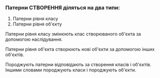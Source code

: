 ### Патерни СТВОРЕННЯ діляться на два типи:

 1. Патерни рівня класу
 2. Патерни рівня об'єкту
 
Патерни рівня класу змінюють клас створюваного об'єкта за допомогою наслідування.

Патерни рівня об'єкта створюють нові об'єкти за допомогою інших об'єктів.

Породжують патерни відповідають за створення класів і об'єктів. Іншими словами породжують класи і породжують об'єкти.